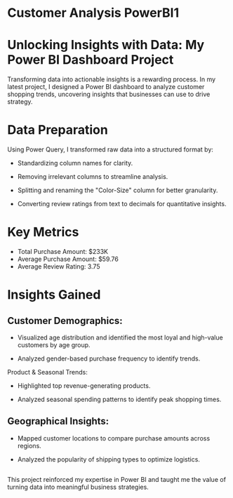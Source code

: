 # Customer Analysis PowerBI1

# Unlocking Insights with Data: My Power BI Dashboard Project

Transforming data into actionable insights is a rewarding process. In my latest project, I designed a Power BI dashboard to analyze customer shopping trends, uncovering insights that businesses can use to drive strategy.

# Data Preparation

Using Power Query, I transformed raw data into a structured format by:

- Standardizing column names for clarity.

- Removing irrelevant columns to streamline analysis.

- Splitting and renaming the "Color-Size" column for better granularity.

- Converting review ratings from text to decimals for quantitative insights.

# Key Metrics
- Total Purchase Amount: $233K
- Average Purchase Amount: $59.76
- Average Review Rating: 3.75
  
# Insights Gained

## Customer Demographics:

- Visualized age distribution and identified the most loyal and high-value customers by age group.

- Analyzed gender-based purchase frequency to identify trends.

Product & Seasonal Trends:

- Highlighted top revenue-generating products.

- Analyzed seasonal spending patterns to identify peak shopping times.

## Geographical Insights:

- Mapped customer locations to compare purchase amounts across regions.

- Analyzed the popularity of shipping types to optimize logistics.

## 

This project reinforced my expertise in Power BI and taught me the value of turning data into meaningful business strategies.
